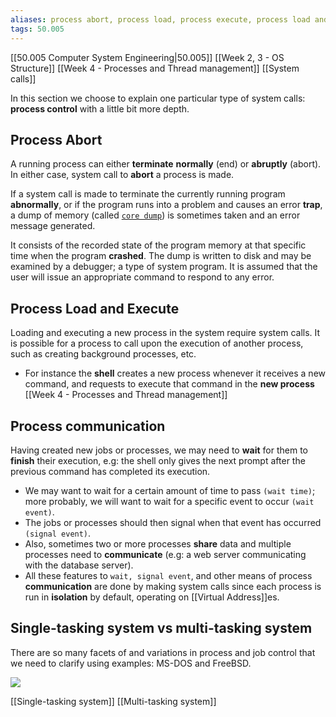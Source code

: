 ```yaml
---
aliases: process abort, process load, process execute, process load and execute, process communication
tags: 50.005
---
```

[[50.005 Computer System Engineering|50.005]]
[[Week 2, 3 - OS Structure]]
[[Week 4 - Processes and Thread management]]
[[System calls]]

In this section we choose to explain one particular type of system calls: **process control** with a little bit more depth.

## Process Abort
A running process can either **terminate** **normally** (end) or **abruptly** (abort). In either case, system call to **abort** a process is made.

If a system call is made to terminate the currently running program **abnormally**, or if the program runs into a problem and causes an error **trap**, a dump of memory (called [`core dump`](https://en.wikipedia.org/wiki/Core_dump)) is sometimes taken and an error message generated.

It consists of the recorded state of the program memory at that specific time when the program **crashed**. The dump is written to disk and may be examined by a debugger; a type of system program. It is assumed that the user will issue an appropriate command to respond to any error.

## Process Load and Execute
Loading and executing a new process in the system require system calls. It is possible for a process to call upon the execution of another process, such as creating background processes, etc.

-   For instance the **shell** creates a new process whenever it receives a new command, and requests to execute that command in the **new process** [[Week 4 - Processes and Thread management]]

## Process communication
Having created new jobs or processes, we may need to **wait** for them to **finish** their execution, e.g: the shell only gives the next prompt after the previous command has completed its execution.

-   We may want to wait for a certain amount of time to pass `(wait time)`; more probably, we will want to wait for a specific event to occur `(wait event)`.
-   The jobs or processes should then signal when that event has occurred `(signal event)`.
-   Also, sometimes two or more processes **share** data and multiple processes need to **communicate** (e.g: a web server communicating with the database server).
-   All these features to `wait, signal event`, and other means of process **communication** are done by making system calls since each process is run in **isolation** by default, operating on [[Virtual Address]]es.

## Single-tasking system vs multi-tasking system
There are so many facets of and variations in process and job control that we need to clarify using examples: MS-DOS and FreeBSD.

![](https://natalieagus.github.io/50005/assets/images/week2/7.png)

[[Single-tasking system]]
[[Multi-tasking system]]